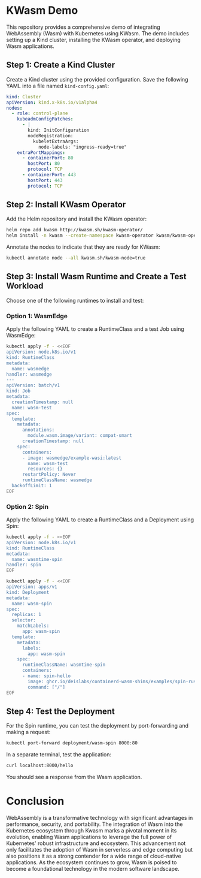 # KWasm Demo

This repository provides a comprehensive demo of integrating WebAssembly (Wasm) with Kubernetes using KWasm. The demo includes setting up a Kind cluster, installing the KWasm operator, and deploying Wasm applications.

## Step 1: Create a Kind Cluster

Create a Kind cluster using the provided configuration. Save the following YAML into a file named `kind-config.yaml`:

```yaml
kind: Cluster
apiVersion: kind.x-k8s.io/v1alpha4
nodes:
  - role: control-plane
    kubeadmConfigPatches:
      - |
        kind: InitConfiguration
        nodeRegistration:
          kubeletExtraArgs:
            node-labels: "ingress-ready=true"
    extraPortMappings:
      - containerPort: 80
        hostPort: 80
        protocol: TCP
      - containerPort: 443
        hostPort: 443
        protocol: TCP
```

## Step 2: Install KWasm Operator

Add the Helm repository and install the KWasm operator:

```bash
helm repo add kwasm http://kwasm.sh/kwasm-operator/
helm install -n kwasm --create-namespace kwasm-operator kwasm/kwasm-operator
```

Annotate the nodes to indicate that they are ready for KWasm:

```bash
kubectl annotate node --all kwasm.sh/kwasm-node=true
```

## Step 3: Install Wasm Runtime and Create a Test Workload

Choose one of the following runtimes to install and test:

### Option 1: WasmEdge

Apply the following YAML to create a RuntimeClass and a test Job using WasmEdge:

```bash
kubectl apply -f - <<EOF
apiVersion: node.k8s.io/v1
kind: RuntimeClass
metadata:
  name: wasmedge
handler: wasmedge
---
apiVersion: batch/v1
kind: Job
metadata:
  creationTimestamp: null
  name: wasm-test
spec:
  template:
    metadata:
      annotations:
        module.wasm.image/variant: compat-smart
      creationTimestamp: null
    spec:
      containers:
      - image: wasmedge/example-wasi:latest
        name: wasm-test
        resources: {}
      restartPolicy: Never
      runtimeClassName: wasmedge
  backoffLimit: 1
EOF
```

### Option 2: Spin

Apply the following YAML to create a RuntimeClass and a Deployment using Spin:

```bash
kubectl apply -f - <<EOF
apiVersion: node.k8s.io/v1
kind: RuntimeClass
metadata:
  name: wasmtime-spin
handler: spin
EOF

kubectl apply -f - <<EOF
apiVersion: apps/v1
kind: Deployment
metadata:
  name: wasm-spin
spec:
  replicas: 1
  selector:
    matchLabels:
      app: wasm-spin
  template:
    metadata:
      labels:
        app: wasm-spin
    spec:
      runtimeClassName: wasmtime-spin
      containers:
      - name: spin-hello
        image: ghcr.io/deislabs/containerd-wasm-shims/examples/spin-rust-hello:latest
        command: ["/"]
EOF
```

## Step 4: Test the Deployment

For the Spin runtime, you can test the deployment by port-forwarding and making a request:

```bash
kubectl port-forward deployment/wasm-spin 8000:80
```

In a separate terminal, test the application:

```bash
curl localhost:8000/hello
```

You should see a response from the Wasm application.

# Conclusion

WebAssembly is a transformative technology with significant advantages in performance, security, and portability. The integration of Wasm into the Kubernetes ecosystem through Kwasm marks a pivotal moment in its evolution, enabling Wasm applications to leverage the full power of Kubernetes' robust infrastructure and ecosystem. This advancement not only facilitates the adoption of Wasm in serverless and edge computing but also positions it as a strong contender for a wide range of cloud-native applications. As the ecosystem continues to grow, Wasm is poised to become a foundational technology in the modern software landscape.
